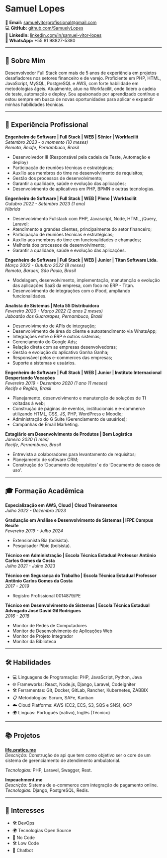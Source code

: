 # Samuel Lopes

📧 **Email:** samuelvitorprofissional@gmail.com  
💻 **GitHub:** [github.com/SamuelvLopes](https://github.com/SamuelvLopes)  
🔗 **LinkedIn:** [linkedin.com/in/samuel-vitor-lopes](https://www.linkedin.com/in/samuel-vitor-lopes/)  
📱 **WhatsApp:** +55 81 98827-5380

---

## 📝 Sobre Mim

Desenvolvedor Full Stack com mais de 5 anos de experiência em projetos desafiadores nos setores financeiro e de varejo. Proficiente em PHP, HTML, JavaScript, MySQL, PostgreSQL e AWS, com forte habilidade em metodologias ágeis. Atualmente, atuo na Workfacilit, onde lidero a cadeia de teste, automação e deploy. Sou apaixonado por aprendizado contínuo e estou sempre em busca de novas oportunidades para aplicar e expandir minhas habilidades técnicas.

---

## 💼 Experiência Profissional

**Engenheiro de Software | Full Stack | WEB | Sênior | Workfacilit**  
*Setembro 2023 - o momento (10 meses)*  
_Remota, Recife, Pernambuco, Brasil_

- Desenvolvedor III (Responsável pela cadeia de Teste, Automação e deploy)
- Participação de reuniões técnicas e estratégicas;
- Auxílio aos membros do time no desenvolvimento de requisitos;
- Gestão dos processos de desenvolvimento;
- Garantir a qualidade, saúde e evolução das aplicações;
- Desenvolvimento de aplicativos em PHP, BPMN e outras tecnologias.

**Engenheiro de Software | Full Stack | WEB | Pleno | Workfacilit**  
*Outubro 2022 - Setembro 2023 (1 ano)*  
_Híbrida_

- Desenvolvimento Fullstack com PHP, Javascript, Node, HTML, jQuery, Laravel;
- Atendimento a grandes clientes, principalmente do setor financeiro;
- Participação de reuniões técnicas e estratégicas;
- Auxílio aos membros do time em funcionalidades e chamados;
- Melhoria dos processos de desenvolvimento;
- Garantir a qualidade, saúde e evolução das aplicações.

**Engenheiro de Software | Full Stack | WEB | Junior | Titan Software Ltda.**  
*Março 2022 - Outubro 2022 (8 meses)*  
_Remota, Barueri, São Paulo, Brasil_

- Modelagem, desenvolvimento, implementação, manutenção e evolução das aplicações SaaS da empresa, com foco no ERP - Titan.
- Desenvolvimento de integrações com o iFood, ampliando funcionalidades.

**Analista de Sistemas | Meta 55 Distribuidora**  
*Fevereiro 2020 - Março 2022 (2 anos 2 meses)*  
_Jaboatão dos Guararapes, Pernambuco, Brasil_

- Desenvolvimento de APIs de integração;
- Desenvolvimento de área do cliente e autoatendimento via WhatsApp;
- Integrações entre o ERP e outros sistemas;
- Gerenciamento do Google Ads;
- Relação direta com as empresas desenvolvedoras;
- Gestão e evolução do aplicativo Ganha Ganha;
- Responsável pelos e-commerces das empresas;
- Suporte a sistemas e usuários.

**Engenheiro de Software | Full Stack | WEB | Junior | Instituto Internacional Despertando Vocações**  
*Fevereiro 2019 - Dezembro 2020 (1 ano 11 meses)*  
_Recife e Região, Brasil_

- Planejamento, desenvolvimento e manutenção de soluções de TI voltadas à web;
- Construção de páginas de eventos, institucionais e e-commerce utilizando HTML, CSS, JS, PHP, WordPress e Moodle;
- Administração do G Suite (Gerenciamento de usuários);
- Campanhas de Email Marketing.

**Estagiário em Desenvolvimento de Produtos | Bem Logística**  
*Janeiro 2020 (1 mês)*  
_Recife, Pernambuco, Brasil_

- Entrevista a colaboradores para levantamento de requisitos;
- Planejamento de software CRM;
- Construção do ‘Documento de requisitos’ e do ‘Documento de casos de uso’.

---

## 🎓 Formação Acadêmica

**Especialização em AWS, Cloud | Cloud Treinamentos**  
*Julho 2022 - Dezembro 2023*

**Graduação em Análise e Desenvolvimento de Sistemas | IFPE Campus Recife**  
*Fevereiro 2019 - Julho 2024*

- Extensionista Bia (bolsista).
- Pesquisador Pibic (bolsista).

**Técnico em Administração | Escola Técnica Estadual Professor Antônio Carlos Gomes da Costa**  
*Julho 2021 - Julho 2023*

**Técnico em Segurança do Trabalho | Escola Técnica Estadual Professor Antônio Carlos Gomes da Costa**  
*2017 - 2019*

- Registro Profissional 0014879/PE

**Técnico em Desenvolvimento de Sistemas | Escola Técnica Estadual Advogado José David Gil Rodrigues**  
*2016 - 2018*

- Monitor de Redes de Computadores
- Monitor de Desenvolvimento de Aplicações Web
- Monitor de Projeto Integrador
- Monitor da Biblioteca

---

## 🛠️ Habilidades

- 💻 Linguagens de Programação: PHP, JavaScript, Python, Java
- 🌐 Frameworks: React, Node.js, Django, Laravel, Codeigniter
- 🛠️ Ferramentas: Git, Docker, GitLab, Rancher, Kubernetes, ZABBIX
- 📋 Metodologias: Scrum, SAFe, Kanban
- ☁️ Cloud Platforms: AWS (EC2, ECS, S3, SQS e SNS), GCP
- 🌍 Línguas: Português (nativo), Inglês (Técnico)


---
## 📚 Projetos

**[life.pratics.me](https://github.com/SamuelvLopes/life.pratics.me)**  
*Descrição:* Construção de api que tem como objetivo ser o core de um sistema de
gerenciamento de atendimento ambulatorial.  

*Tecnologias:* PHP, Laravel, Swagger, Rest.

**Impeachment.me**  
*Descrição:* Sistema de e-commerce com integração de pagamento online.  
*Tecnologias:* Django, PostgreSQL, Redis.



---
## 🌟 Interesses

- 🛠️ DevOps
- 🌍 Tecnologias Open Source
- 🚀 No Code
- 🛠️ Low Code
- 🤖 Chatbot
